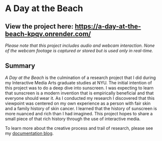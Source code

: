 # A Day at the Beach

## View the project here: https://a-day-at-the-beach-kpqv.onrender.com/
_Please note that this project includes audio and webcam interaction. None of the webcam footage is captured or stored but is used only in real-time._

## Summary
_A Day at the Beach_ is the culmination of a research project that I did during my Interactive Media Arts graduate studies at NYU. The initial intention of this project was to do a deep dive into sunscreen. I was expecting to learn that sunscreen is a modern invention that is empirically beneficial and that everyone should wear it. As I conducted my research I discovered that this viewpoint was centered on my own experience as a person with fair skin and a family history of skin cancer. I learned that the history of sunscreen is more nuanced and rich than I had imagined. This project hopes to share a small piece of that rich history through the use of interactive media.

To learn more about the creative process and trail of research, please see my [documentation blog]([https://elizabethengelman.notion.site/Sunscreen-Project-Development-76a128eb2c8b451190593ba8a55a5cec](https://elizabethengelman.com/blog-posts/a-day-at-the-beach)https://elizabethengelman.com/blog-posts/a-day-at-the-beach).
